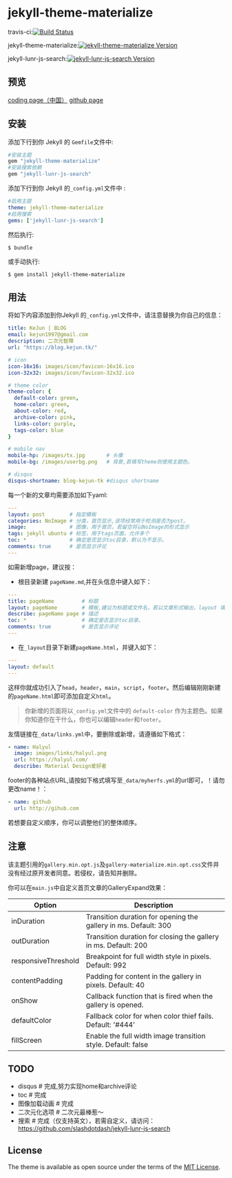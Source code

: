 # jekyll-theme-materialize

travis-ci:[![Build Status](https://travis-ci.org/KeJunMao/jekyll-theme-materialize.svg?branch=master)](https://travis-ci.org/KeJunMao/jekyll-theme-materialize)

jekyll-theme-materialize:[![jekyll-theme-materialize Version](https://badge.fury.io/rb/jekyll-theme-materialize.svg)](https://badge.fury.io/rb/jekyll-theme-materialize)

jekyll-lunr-js-search:[![jekyll-lunr-js-search Version](https://badge.fury.io/rb/jekyll-lunr-js-search.svg)](https://badge.fury.io/rb/jekyll-lunr-js-search)

## 预览

[coding page（中国）](http://KeJun.coding.me/jekyll-theme-materialize-site/)
[github page](https://kejunmao.github.io/jekyll-theme-materialize-site/)

## 安装

添加下行到你 Jekyll 的 `Gemfile`文件中:

```ruby
#安装主题
gem "jekyll-theme-materialize"
#安装搜索依赖
gem "jekyll-lunr-js-search"
```

添加下行到你 Jekyll 的`_config.yml`文件中 :

```yaml
#启用主题
theme: jekyll-theme-materialize
#启用搜索
gems: ['jekyll-lunr-js-search']
```

然后执行:

    $ bundle

或手动执行:

    $ gem install jekyll-theme-materialize

## 用法

将如下内容添加到你Jekyll 的`_config.yml`文件中，请注意替换为你自己的信息：

```yaml
title: KeJun | BLOG
email: kejun1997@gmail.com
description: 二次元智障
url: "https://blog.kejun.tk/" 

# icon
icon-16x16: images/icon/favicon-16x16.ico
icon-32x32: images/icon/favicon-32x32.ico

# theme color
theme-color: { 
  default-color: green, 
  home-color: green,
  about-color: red,
  archive-color: pink,
  links-color: purple,
  tags-color: blue
} 

# mobile nav
mobile-hp: /images/tx.jpg       # 头像
mobile-bg: /images/userbg.png   # 背景,若填写theme则使用主题色。

# disqus
disqus-shortname: blog-kejun-tk #disqus shortname
```
每一个新的文章均需要添加如下yaml:

```yaml
---
layout: post        # 指定模板
categories: NoImage # 分类，首页显示,该项经常用于检测是否为post。
image:              # 图像，用于首页，若留空将以NoImage的形式显示
tags: jekyll ubuntu # 标签，用于tags页面，允许多个
toc: *              # 确定是否显示toc目录，默认为不显示。
comments: true      # 是否显示评论
---
```

如需新增page，建议按：

* 根目录新建 `pageName.md`,并在头信息中键入如下：

```yaml
---
title: pageName         # 标题
layout: pageName        # 模板,建议为标题或文件名，若以文章形式输出，layout 填写 about 并编辑该.md文件即可，无需下一步 。
describe: pageName page # 描述
toc: *                  # 确定是否显示toc目录。
comments: true          # 是否显示评论
---
```

* 在`_layout`目录下新建`pageName.html`，并键入如下：

```yaml
--- 
layout: default 
---
```

这样你就成功引入了`head`，`header`，`main`，`script`，`footer`。然后编辑刚刚新建的`pageName.html`即可添加自定义`html`。

> 你新增的页面将以`_config.yml`文件中的 `default-color` 作为主题色。如果你知道你在干什么，你也可以编辑`header`和`footer`。

友情链接在`_data/links.yml`中，要删除或新增，请遵循如下格式：

```yaml
- name: Halyul
  image: images/links/halyul.png
  url: https://halyul.com/
  describe: Material Design爱好者
```

footer的各种站点URL,请按如下格式填写至`_data/myherfs.yml`的url即可，！请勿更改name！：

```yaml
- name: github
  url: http://gihub.com
```

若想要自定义顺序，你可以调整他们的整体顺序。


## 注意

该主题引用的`gallery.min.opt.js`及`gallery-materialize.min.opt.css`文件并没有经过原开发者同意。若侵权，请告知并删除。

你可以在`main.js`中自定义首页文章的GalleryExpand效果：

| Option  | Description |
| ------------- | ------------- |
|inDuration	| Transition duration for opening the gallery in ms. Default: 300|
|outDuration |	Transition duration for closing the gallery in ms. Default: 200|
|responsiveThreshold |	Breakpoint for full width style in pixels. Default: 992|
|contentPadding |	Padding for content in the gallery in pixels. Default: 40|
|onShow |	Callback function that is fired when the gallery is opened.|
|defaultColor |	Fallback color for when color thief fails. Default: '#444'|
|fillScreen |	Enable the full width image transition style. Default: false|

## TODO

* disqus     # 完成,努力实现home和archive评论
* toc        # 完成
* 图像加载动画 # 完成
* 二次元化选项 # 二次元最棒惹～
* 搜索        # 完成（仅支持英文），若需自定义，请访问：https://github.com/slashdotdash/jekyll-lunr-js-search

## License

The theme is available as open source under the terms of the [MIT License](https://opensource.org/licenses/MIT).